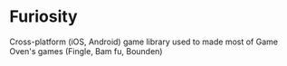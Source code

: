 # Furiosity
Cross-platform (iOS, Android) game library used to made most of Game Oven's games (Fingle, Bam fu, Bounden)
